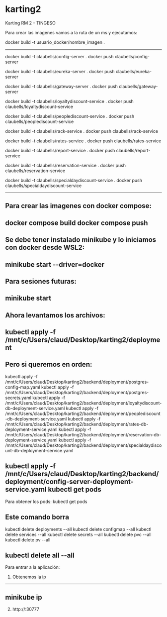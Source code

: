 # karting2
Karting RM 2 - TINGESO

Para crear las imagenes vamos a la ruta de un ms y ejecutamos:

docker build -t usuario_docker/nombre_imagen . 

---
docker build -t claubells/config-server .
docker push claubells/config-server

docker build -t claubells/eureka-server .
docker push claubells/eureka-server

docker build -t claubells/gateway-server .
docker push claubells/gateway-server

docker build -t claubells/loyaltydiscount-service .
docker push claubells/loyaltydiscount-service

docker build -t claubells/peoplediscount-service .
docker push claubells/peoplediscount-service

docker build -t claubells/rack-service .
docker push claubells/rack-service

docker build -t claubells/rates-service .
docker push claubells/rates-service

docker build -t claubells/report-service .
docker push claubells/report-service

docker build -t claubells/reservation-service .
docker push claubells/reservation-service

docker build -t claubells/specialdaydiscount-service .
docker push claubells/specialdaydiscount-service

---
Para crear las imagenes con docker compose:
---
docker compose build
docker compose push
---


Se debe tener instalado minikube y lo iniciamos con docker desde WSL2:
---
minikube start --driver=docker
---

Para sesiones futuras:
---
minikube start
---

Ahora levantamos los archivos:
---
kubectl apply -f /mnt/c/Users/claud/Desktop/karting2/deployment
---

Pero si queremos en orden:
---
kubectl apply -f /mnt/c/Users/claud/Desktop/karting2/backend/deployment/postgres-config-map.yaml
kubectl apply -f /mnt/c/Users/claud/Desktop/karting2/backend/deployment/postgres-secrets.yaml
kubectl apply -f /mnt/c/Users/claud/Desktop/karting2/backend/deployment/loyaltydiscount-db-deployment-service.yaml
kubectl apply -f /mnt/c/Users/claud/Desktop/karting2/backend/deployment/peoplediscount-db-deployment-service.yaml
kubectl apply -f /mnt/c/Users/claud/Desktop/karting2/backend/deployment/rates-db-deployment-service.yaml
kubectl apply -f /mnt/c/Users/claud/Desktop/karting2/backend/deployment/reservation-db-deployment-service.yaml
kubectl apply -f /mnt/c/Users/claud/Desktop/karting2/backend/deployment/specialdaydiscount-db-deployment-service.yaml

kubectl apply -f /mnt/c/Users/claud/Desktop/karting2/backend/deployment/config-server-deployment-service.yaml
kubectl get pods
---

Para obtener los pods:
kubectl get pods

Este comando borra
---
kubectl delete deployments --all
kubectl delete configmap --all
kubectl delete services --all
kubectl delete secrets --all
kubectl delete pvc --all
kubectl delete pv --all

kubectl delete all --all
---

Para entrar a la aplicación:
1. Obtenemos la ip
---
minikube ip
---
2. http://<minikube-ip>:30777
